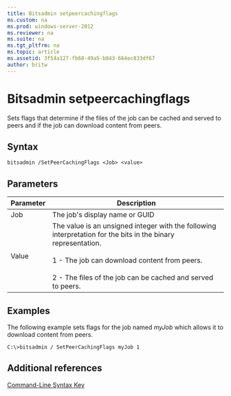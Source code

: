 ```yaml
---
title: Bitsadmin setpeercachingflags
ms.custom: na
ms.prod: windows-server-2012
ms.reviewer: na
ms.suite: na
ms.tgt_pltfrm: na
ms.topic: article
ms.assetid: 3f54a127-fb68-49a5-b843-664ec833df67
author: britw
---
```

# Bitsadmin setpeercachingflags
Sets flags that determine if the files of the job can be cached and served to peers and if the job can download content from peers.  
  
## Syntax  
  
```  
bitsadmin /SetPeerCachingFlags <Job> <value>   
```  
  
## Parameters  
  
|Parameter|Description|  
|-------------|---------------|  
|Job|The job's display name or GUID|  
|Value|The value is an unsigned integer with the following interpretation for the bits in the binary representation.<br /><br />1 \- The job can download content from peers.<br /><br />2 \- The files of the job can be cached and served to peers.|  
  
## <a name="BKMK_examples"></a>Examples  
The following example sets flags for the job named *myJob* which allows it to download content from peers.  
  
```  
C:\>bitsadmin / SetPeerCachingFlags myJob 1   
```  
  
## Additional references  
[Command-Line Syntax Key](../Topic/Command-Line-Syntax-Key.md)  
  
